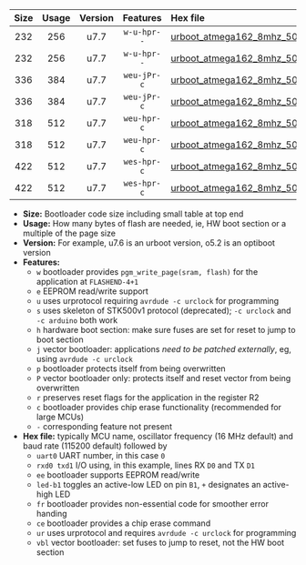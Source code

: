 |Size|Usage|Version|Features|Hex file|
|:-:|:-:|:-:|:-:|:--|
|232|256|u7.7|`w-u-hpr--`|[urboot_atmega162_8mhz_500000bps_uart0_rxd0_txd1_led+b0_fr_ur.hex](https://raw.githubusercontent.com/stefanrueger/urboot.hex/main/cores/majorcore/atmega162/fcpu_8mhz/500000_bps/urboot_atmega162_8mhz_500000bps_uart0_rxd0_txd1_led+b0_fr_ur.hex)|
|232|256|u7.7|`w-u-hpr--`|[urboot_atmega162_8mhz_500000bps_uart1_rxb2_txb3_led+b0_fr_ur.hex](https://raw.githubusercontent.com/stefanrueger/urboot.hex/main/cores/majorcore/atmega162/fcpu_8mhz/500000_bps/urboot_atmega162_8mhz_500000bps_uart1_rxb2_txb3_led+b0_fr_ur.hex)|
|336|384|u7.7|`weu-jPr-c`|[urboot_atmega162_8mhz_500000bps_uart0_rxd0_txd1_ee_led+b0_fr_ce_ur_vbl.hex](https://raw.githubusercontent.com/stefanrueger/urboot.hex/main/cores/majorcore/atmega162/fcpu_8mhz/500000_bps/urboot_atmega162_8mhz_500000bps_uart0_rxd0_txd1_ee_led+b0_fr_ce_ur_vbl.hex)|
|336|384|u7.7|`weu-jPr-c`|[urboot_atmega162_8mhz_500000bps_uart1_rxb2_txb3_ee_led+b0_fr_ce_ur_vbl.hex](https://raw.githubusercontent.com/stefanrueger/urboot.hex/main/cores/majorcore/atmega162/fcpu_8mhz/500000_bps/urboot_atmega162_8mhz_500000bps_uart1_rxb2_txb3_ee_led+b0_fr_ce_ur_vbl.hex)|
|318|512|u7.7|`weu-hpr-c`|[urboot_atmega162_8mhz_500000bps_uart0_rxd0_txd1_ee_led+b0_fr_ce_ur.hex](https://raw.githubusercontent.com/stefanrueger/urboot.hex/main/cores/majorcore/atmega162/fcpu_8mhz/500000_bps/urboot_atmega162_8mhz_500000bps_uart0_rxd0_txd1_ee_led+b0_fr_ce_ur.hex)|
|318|512|u7.7|`weu-hpr-c`|[urboot_atmega162_8mhz_500000bps_uart1_rxb2_txb3_ee_led+b0_fr_ce_ur.hex](https://raw.githubusercontent.com/stefanrueger/urboot.hex/main/cores/majorcore/atmega162/fcpu_8mhz/500000_bps/urboot_atmega162_8mhz_500000bps_uart1_rxb2_txb3_ee_led+b0_fr_ce_ur.hex)|
|422|512|u7.7|`wes-hpr-c`|[urboot_atmega162_8mhz_500000bps_uart0_rxd0_txd1_ee_led+b0_fr_ce.hex](https://raw.githubusercontent.com/stefanrueger/urboot.hex/main/cores/majorcore/atmega162/fcpu_8mhz/500000_bps/urboot_atmega162_8mhz_500000bps_uart0_rxd0_txd1_ee_led+b0_fr_ce.hex)|
|422|512|u7.7|`wes-hpr-c`|[urboot_atmega162_8mhz_500000bps_uart1_rxb2_txb3_ee_led+b0_fr_ce.hex](https://raw.githubusercontent.com/stefanrueger/urboot.hex/main/cores/majorcore/atmega162/fcpu_8mhz/500000_bps/urboot_atmega162_8mhz_500000bps_uart1_rxb2_txb3_ee_led+b0_fr_ce.hex)|

- **Size:** Bootloader code size including small table at top end
- **Usage:** How many bytes of flash are needed, ie, HW boot section or a multiple of the page size
- **Version:** For example, u7.6 is an urboot version, o5.2 is an optiboot version
- **Features:**
  + `w` bootloader provides `pgm_write_page(sram, flash)` for the application at `FLASHEND-4+1`
  + `e` EEPROM read/write support
  + `u` uses urprotocol requiring `avrdude -c urclock` for programming
  + `s` uses skeleton of STK500v1 protocol (deprecated); `-c urclock` and `-c arduino` both work
  + `h` hardware boot section: make sure fuses are set for reset to jump to boot section
  + `j` vector bootloader: applications *need to be patched externally*, eg, using `avrdude -c urclock`
  + `p` bootloader protects itself from being overwritten
  + `P` vector bootloader only: protects itself and reset vector from being overwritten
  + `r` preserves reset flags for the application in the register R2
  + `c` bootloader provides chip erase functionality (recommended for large MCUs)
  + `-` corresponding feature not present
- **Hex file:** typically MCU name, oscillator frequency (16 MHz default) and baud rate (115200 default) followed by
  + `uart0` UART number, in this case `0`
  + `rxd0 txd1` I/O using, in this example, lines RX `D0` and TX `D1`
  + `ee` bootloader supports EEPROM read/write
  + `led-b1` toggles an active-low LED on pin `B1`, `+` designates an active-high LED
  + `fr` bootloader provides non-essential code for smoother error handing
  + `ce` bootloader provides a chip erase command
  + `ur` uses urprotocol and requires `avrdude -c urclock` for programming
  + `vbl` vector bootloader: set fuses to jump to reset, not the HW boot section
